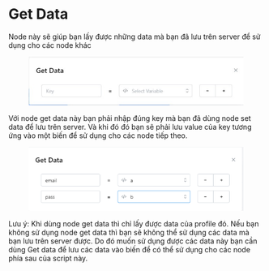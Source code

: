 # Get Data

Node này sẽ giúp bạn lấy được những data mà bạn đã lưu trên server để sử dụng cho các node khác

<figure><img src="../../.gitbook/assets/Get data.jpg" alt=""><figcaption></figcaption></figure>

Với node get data này bạn phải nhập đúng key mà bạn đã dùng node set data để lưu trên server. Và khi đó đó bạn sẽ phải lưu value của key tương ứng vào một biến để sử dụng cho các node tiếp theo.&#x20;

<figure><img src="../../.gitbook/assets/image (1).png" alt=""><figcaption></figcaption></figure>

Lưu ý: Khi dùng node get data thì chỉ lấy được data của profile đó. Nếu bạn không sử dụng node get data thì bạn sẽ không thể sử dụng các data mà bạn lưu trên server được. Do đó muốn sử dụng được các data này bạn cần dùng Get data để lưu các data vào biến để có thể sử dụng cho các node phía sau của script này.
